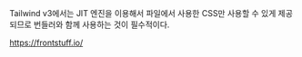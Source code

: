 Tailwind v3에서는 JIT 엔진을 이용해서 파일에서 사용한 CSS만 사용할 수 있게 제공되므로 번들러와 함께 사용하는 것이 필수적이다.

https://frontstuff.io/